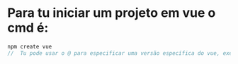 # Para tu iniciar um projeto em vue o cmd é:
```js
npm create vue
//  Tu pode usar o @ para especificar uma versão específica do vue, exemplo: npm create vue@3.7.3
```